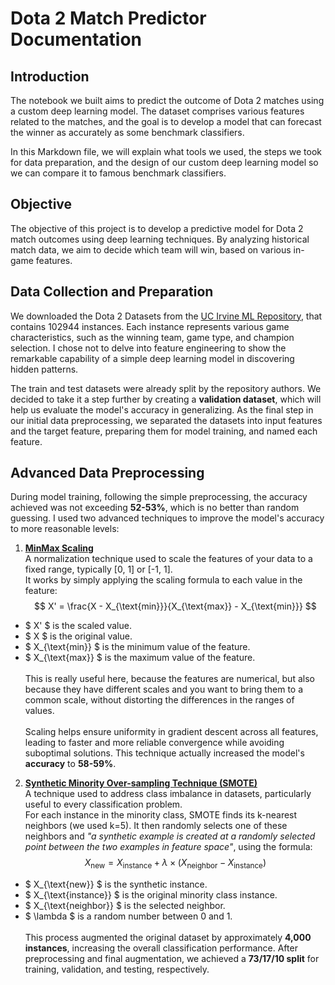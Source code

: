 # Dota 2 Match Predictor Documentation

## Introduction

The notebook we built aims to predict the outcome of Dota 2 matches using a custom deep learning model. The dataset comprises various features related to the matches, and the goal is to develop a model that can forecast the winner as accurately as some benchmark classifiers.

In this Markdown file, we will explain what tools we used, the steps we took for data preparation, and the design of our custom deep learning model so we can compare it to famous benchmark classifiers.

## Objective

The objective of this project is to develop a predictive model for Dota 2 match outcomes using deep learning techniques. By analyzing historical match data, we aim to decide which team will win, based on various in-game features.

## Data Collection and Preparation

We downloaded the Dota 2 Datasets from the [UC Irvine ML Repository](https://archive.ics.uci.edu/dataset/367/dota2+games+results), that contains 102944 instances. Each instance represents various game characteristics, such as the winning team, game type, and champion selection. I chose not to delve into feature engineering to show the remarkable capability of a simple deep learning model in discovering hidden patterns.

The train and test datasets were already split by the repository authors. We decided to take it a step further by creating a **validation dataset**, which will help us evaluate the model's accuracy in generalizing. As the final step in our initial data preprocessing, we separated the datasets into input features and the target feature, preparing them for model training, and named each feature.

## Advanced Data Preprocessing

During model training, following the simple preprocessing, the accuracy achieved was not exceeding **52-53%**, which is no better than random guessing. I used two advanced techniques to improve the model's accuracy to more reasonable levels:

1. [**MinMax Scaling**](https://medium.com/@poojaviveksingh/all-about-min-max-scaling-c7da4e0044c5) \
A normalization technique used to scale the features of your data to a fixed range, typically [0, 1] or [-1, 1]. \
It works by simply applying the scaling formula to each value in the feature:
$$ X' = \frac{X - X_{\text{min}}}{X_{\text{max}} - X_{\text{min}}} $$

- $ X' $ is the scaled value.
- $ X $ is the original value.
- $ X_{\text{min}} $ is the minimum value of the feature.
- $ X_{\text{max}} $ is the maximum value of the feature.
\
\
This is really useful here, because the features are numerical, but also because they have different scales and you want to bring them to a common scale, without distorting the differences in the ranges of values.\
\
Scaling helps ensure uniformity in gradient descent across all features, leading to faster and more reliable convergence while avoiding suboptimal solutions. This technique actually increased the model's **accuracy** to **58-59%**.

2. [**Synthetic Minority Over-sampling Technique (SMOTE)**](https://machinelearningmastery.com/smote-oversampling-for-imbalanced-classification/)\
A technique used to address class imbalance in datasets, particularly useful to every classification problem.\
For each instance in the minority class, SMOTE finds its k-nearest neighbors (we used k=5). It then randomly selects one of these neighbors and *"a synthetic example is created at a randomly selected point between the two examples in feature space"*, using the formula:
$$ X_{\text{new}} = X_{\text{instance}} + \lambda \times (X_{\text{neighbor}} - X_{\text{instance}}) $$

- $ X_{\text{new}} $ is the synthetic instance.
- $ X_{\text{instance}} $ is the original minority class instance.
- $ X_{\text{neighbor}} $ is the selected neighbor.
- $ \lambda $ is a random number between 0 and 1. \
\
This process augmented the original dataset by approximately **4,000 instances**, increasing the overall classification performance. After preprocessing and final augmentation, we achieved a **73/17/10 split** for training, validation, and testing, respectively.

